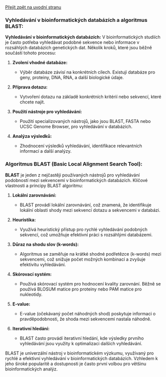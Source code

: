 [Přejít zpět na uvodní stranu](../README.md)

### Vyhledávání v bioinformatických databázích a algoritmus BLAST:

**Vyhledávání v bioinformatických databázích:**
V bioinformatických studiích je často potřeba vyhledávat podobné sekvence nebo informace v rozsáhlých databázích genetických dat. Několik kroků, které jsou běžně součástí tohoto procesu:

1. **Zvolení vhodné databáze:**
   - Výběr databáze závisí na konkrétních cílech. Existují databáze pro geny, proteiny, DNA, RNA, a další biologické údaje.

2. **Příprava dotazu:**
   - Vytvoření dotazu na základě konkrétních kritérií nebo sekvencí, které chcete najít.

3. **Použití nástroje pro vyhledávání:**
   - Použití specializovaných nástrojů, jako jsou BLAST, FASTA nebo UCSC Genome Browser, pro vyhledávání v databázích.

4. **Analýza výsledků:**
   - Zhodnocení výsledků vyhledávání, identifikace relevantních informací a další analýzy.

### Algoritmus BLAST (Basic Local Alignment Search Tool):

**BLAST** je jeden z nejčastěji používaných nástrojů pro vyhledávání podobností mezi sekvencemi v bioinformatických databázích. Klíčové vlastnosti a principy BLAST algoritmu:

1. **Lokální zarovnávání:**
   - BLAST provádí lokální zarovnávání, což znamená, že identifikuje lokální oblasti shody mezi sekvencí dotazu a sekvencemi v databázi.

2. **Heuristika:**
   - Využívá heuristický přístup pro rychlé vyhledávání podobných sekvencí, což umožňuje efektivní práci s rozsáhlými databázemi.

3. **Důraz na shodu slov (k-words):**
   - Algoritmus se zaměřuje na krátké shodné podřetězce (k-words) mezi sekvencemi, což snižuje počet možných kombinací a zvyšuje efektivitu vyhledávání.

4. **Skórovací systém:**
   - Používá skórovací systém pro hodnocení kvality zarovnání. Běžně se používá BLOSUM matice pro proteiny nebo PAM matice pro nukleotidy.

5. **E-value:**
   - E-value (očekávaný počet náhodných shod) poskytuje informaci o pravděpodobnosti, že shoda mezi sekvencemi nastala náhodně.

6. **Iterativní hledání:**
   - BLAST často provádí iterativní hledání, kde výsledky prvního vyhledávání jsou využity k optimalizaci dalších vyhledávání.

BLAST je univerzální nástroj v bioinformatickém výzkumu, využívaný pro rychlé a efektivní vyhledávání v bioinformatických databázích. Vzhledem k jeho široké popularitě a dostupnosti je často první volbou pro většinu bioinformatických analýz.